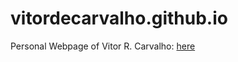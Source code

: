 # vitordecarvalho.github.io
Personal Webpage of Vitor R. Carvalho: [here](https://vitordecarvalho.github.io/)
